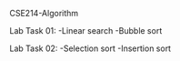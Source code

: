 CSE214-Algorithm 

Lab Task 01:
    -Linear search
    -Bubble sort
    
Lab Task 02:
    -Selection sort 
    -Insertion sort
